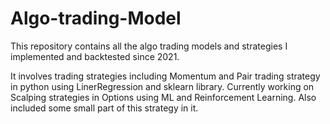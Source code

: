 # Algo-trading-Model
This repository contains all the algo trading models and strategies I implemented and backtested since 2021.

It involves trading strategies including Momentum and Pair trading strategy in
python using LinerRegression and sklearn library. Currently working on Scalping strategies in Options
using ML and Reinforcement Learning. Also included some small part of this strategy in it.
